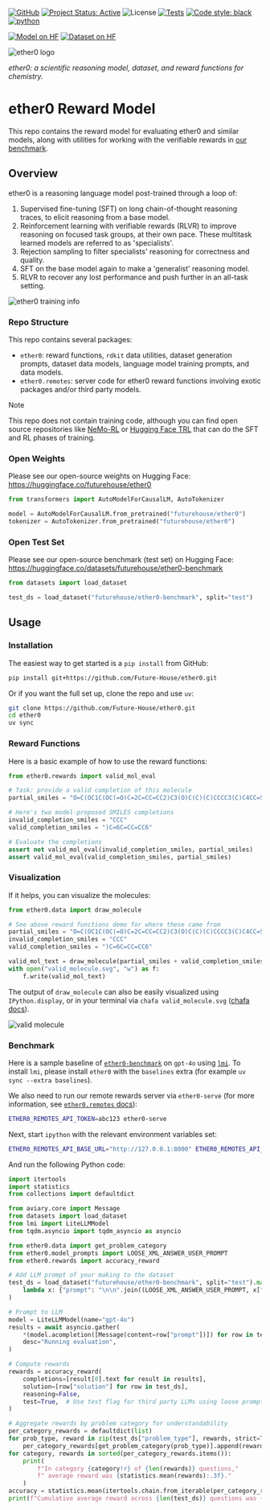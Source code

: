 [![GitHub](https://img.shields.io/badge/github-%23121011.svg?style=for-the-badge&logo=github&logoColor=white)](https://github.com/Future-House/ether0)
[![Project Status: Active](https://www.repostatus.org/badges/latest/active.svg)](https://www.repostatus.org/#active)
![License](https://img.shields.io/badge/License-Apache_2.0-blue.svg)
[![Tests](https://github.com/Future-House/ether0/actions/workflows/lint-test.yaml/badge.svg)](https://github.com/Future-House/ether0/actions)
<a href="https://github.com/psf/black"><img alt="Code style: black" src="https://img.shields.io/badge/code%20style-black-000000.svg"></a>
[![python](https://img.shields.io/badge/python-3.11+-blue?style=flat&logo=python&logoColor=white)](https://www.python.org)

[![Model on HF](https://huggingface.co/datasets/huggingface/badges/resolve/main/model-on-hf-md-dark.svg)](https://huggingface.co/futurehouse/ether0)
[![Dataset on HF](https://huggingface.co/datasets/huggingface/badges/resolve/main/dataset-on-hf-md-dark.svg)](https://huggingface.co/datasets/futurehouse/ether0-benchmark)

![ether0 logo](docs/assets/ether0_logo.svg)

_ether0: a scientific reasoning model, dataset, and reward functions for chemistry._

# ether0 Reward Model

This repo contains the reward model for evaluating ether0 and similar models, along with utilities for working with the verifiable rewards in [our benchmark](https://huggingface.co/datasets/futurehouse/ether0).

## Overview

ether0 is a reasoning language model post-trained through a loop of:

1. Supervised fine-tuning (SFT) on long chain-of-thought reasoning traces,
   to elicit reasoning from a base model.
2. Reinforcement learning with verifiable rewards (RLVR)
   to improve reasoning on focused task groups, at their own pace.
   These multitask learned models are referred to as 'specialists'.
3. Rejection sampling to filter specialists' reasoning
   for correctness and quality.
4. SFT on the base model again to make a 'generalist' reasoning model.
5. RLVR to recover any lost performance and push further in an all-task setting.

![ether0 training info](docs/assets/training_info.png)

### Repo Structure

This repo contains several packages:

- `ether0`: reward functions, `rdkit` data utilities,
  dataset generation prompts, dataset data models,
  language model training prompts, and data models.
- `ether0.remotes`: server code for ether0 reward functions involving
  exotic packages and/or third party models.

> [!NOTE]
> This repo does not contain training code,
> although you can find open source repositories like [NeMo-RL](https://github.com/NVIDIA/NeMo-RL)
> or [Hugging Face TRL](https://github.com/huggingface/trl)
> that can do the SFT and RL phases of training.

### Open Weights

Please see our open-source weights on Hugging Face: https://huggingface.co/futurehouse/ether0

```python
from transformers import AutoModelForCausalLM, AutoTokenizer

model = AutoModelForCausalLM.from_pretrained("futurehouse/ether0")
tokenizer = AutoTokenizer.from_pretrained("futurehouse/ether0")
```

### Open Test Set

Please see our open-source benchmark (test set) on Hugging Face: https://huggingface.co/datasets/futurehouse/ether0-benchmark

```python
from datasets import load_dataset

test_ds = load_dataset("futurehouse/ether0-benchmark", split="test")
```

## Usage

### Installation

The easiest way to get started is a `pip install` from GitHub:

```bash
pip install git+https://github.com/Future-House/ether0.git
```

Or if you want the full set up, clone the repo and use `uv`:

```bash
git clone https://github.com/Future-House/ether0.git
cd ether0
uv sync
```

### Reward Functions

Here is a basic example of how to use the reward functions:

```python
from ether0.rewards import valid_mol_eval

# Task: provide a valid completion of this molecule
partial_smiles = "O=C(OC1C(OC(=O)C=2C=CC=CC2)C3(O)C(C)(C)CCCC3(C)C4CC=5OC=CC5C(C)C14"

# Here's two model-proposed SMILES completions
invalid_completion_smiles = "CCC"
valid_completion_smiles = ")C=6C=CC=CC6"

# Evaluate the completions
assert not valid_mol_eval(invalid_completion_smiles, partial_smiles)
assert valid_mol_eval(valid_completion_smiles, partial_smiles)
```

### Visualization

If it helps, you can visualize the molecules:

```python
from ether0.data import draw_molecule

# See above reward functions demo for where these came from
partial_smiles = "O=C(OC1C(OC(=O)C=2C=CC=CC2)C3(O)C(C)(C)CCCC3(C)C4CC=5OC=CC5C(C)C14"
invalid_completion_smiles = "CCC"
valid_completion_smiles = ")C=6C=CC=CC6"

valid_mol_text = draw_molecule(partial_smiles + valid_completion_smiles)
with open("valid_molecule.svg", "w") as f:
    f.write(valid_mol_text)
```

The output of `draw_molecule` can also be easily visualized using `IPython.display`,
or in your terminal via `chafa valid_molecule.svg`
([chafa docs](https://hpjansson.org/chafa/)).

![valid molecule](docs/assets/valid_molecule.svg)

### Benchmark

Here is a sample baseline of
[`ether0-benchmark`](https://huggingface.co/datasets/futurehouse/ether0-benchmark)
on `gpt-4o` using [`lmi`](https://github.com/Future-House/ldp/tree/main/packages/lmi).
To install `lmi`, please install `ether0` with the `baselines` extra
(for example `uv sync --extra baselines`).

We also need to run our remote rewards server via `ether0-serve`
(for more information, see [`ether0.remotes` docs](packages/remotes/README.md)):

```bash
ETHER0_REMOTES_API_TOKEN=abc123 ether0-serve
```

Next, start `ipython` with the relevant environment variables set:

```bash
ETHER0_REMOTES_API_BASE_URL="http://127.0.0.1:8000" ETHER0_REMOTES_API_TOKEN=abc123 ipython
```

And run the following Python code:

```python
import itertools
import statistics
from collections import defaultdict

from aviary.core import Message
from datasets import load_dataset
from lmi import LiteLLMModel
from tqdm.asyncio import tqdm_asyncio as asyncio

from ether0.data import get_problem_category
from ether0.model_prompts import LOOSE_XML_ANSWER_USER_PROMPT
from ether0.rewards import accuracy_reward

# Add LLM prompt of your making to the dataset
test_ds = load_dataset("futurehouse/ether0-benchmark", split="test").map(
    lambda x: {"prompt": "\n\n".join((LOOSE_XML_ANSWER_USER_PROMPT, x["problem"]))}
)

# Prompt to LLM
model = LiteLLMModel(name="gpt-4o")
results = await asyncio.gather(
    *(model.acompletion([Message(content=row["prompt"])]) for row in test_ds),
    desc="Running evaluation",
)

# Compute rewards
rewards = accuracy_reward(
    completions=[result[0].text for result in results],
    solution=[row["solution"] for row in test_ds],
    reasoning=False,
    test=True,  # Use test flag for third party LLMs using loose prompt
)

# Aggregate rewards by problem category for understandability
per_category_rewards = defaultdict(list)
for prob_type, reward in zip(test_ds["problem_type"], rewards, strict=True):
    per_category_rewards[get_problem_category(prob_type)].append(reward)
for category, rewards in sorted(per_category_rewards.items()):
    print(
        f"In category {category!r} of {len(rewards)} questions,"
        f" average reward was {statistics.mean(rewards):.3f}."
    )
accuracy = statistics.mean(itertools.chain.from_iterable(per_category_rewards.values()))
print(f"Cumulative average reward across {len(test_ds)} questions was {accuracy:.3f}.")
```
